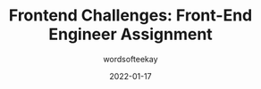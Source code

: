 ---
author: wordsofteekay
date: 2022-01-17
permalink: false
publisher: thepracticaldev
tags:
  - react
  - javascript
  - typescript
  - training
target_url: https://dev.to/teekay/frontend-challenges-front-end-engineer-assignment-15np
title: "Frontend Challenges: Front-End Engineer Assignment"
---